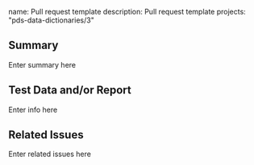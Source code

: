 name: Pull request template
description: Pull request template
projects: "pds-data-dictionaries/3"

<!--
  Title ^^^^ above ^^^^ should follow good commit message best practices wherever possible.

  A properly formed git commit subject line should always be able to complete the following sentence:

    If applied, this commit will <your subject line here>
-->

## Summary
<!-- Brief summary of changes if not sufficiently described by commit messages. -->
Enter summary here

## Test Data and/or Report
<!--
  One of the following should be included here:
    * Reference to regression test included in code (preferred wherever reasonable)
    * Attach test data here + outputs of tests
-->
Enter info here

## Related Issues
<!--
  Reference related issues here and use `Fixes` or `Resolves` for closing issues, for example:
  * Refs pds-data-dictionaries/PDS4-LDD-Issue-Repo#13 will include a link between this PR and that issue
  * Resolves pds-data-dictionaries/PDS4-LDD-Issue-Repo#13 will actually close the ticket once this PR is merged
-->
Enter related issues here
